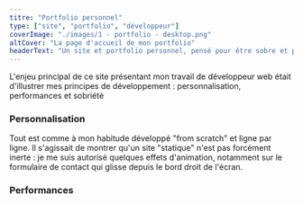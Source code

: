 ```yaml
---
titre: "Portfolio personnel"
type: ["site", "portfolio", "développeur"]
coverImage: "./images/1 - portfolio - desktop.png"
altCover: "La page d'accueil de mon portfolio"
headerText: "Un site et portfolio personnel, pensé pour être sobre et performanttout en restant innovant et agréable à naviguer"
---
```


L'enjeu principal de ce site présentant mon travail de développeur web était d'illustrer mes principes de développement : personnalisation, performances et sobriété

### Personnalisation

Tout est comme à mon habitude développé "from scratch" et ligne par ligne. Il s'agissait de montrer qu'un site "statique" n'est pas forcément inerte : je me suis autorisé quelques effets d'animation, notamment sur le formulaire de contact qui glisse depuis le bord droit de l'écran.

### Performances
